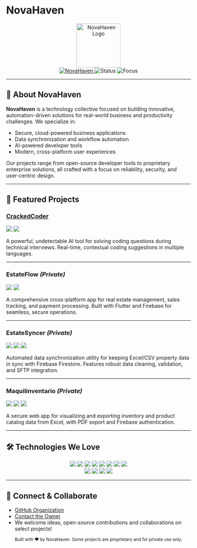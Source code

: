 # NovaHaven

<div align="center">
  <img src="https://avatars.githubusercontent.com/u/198555226?s=200&v=4" alt="NovaHaven Logo" width="120"/>
  <br/>
  <a href="https://github.com/Nova-Haven/">
    <img src="https://img.shields.io/badge/Organization-NovaHaven-blueviolet?style=flat-square" alt="NovaHaven"/>
  </a>
  <img src="https://img.shields.io/badge/Status-Active-brightgreen?style=flat-square" alt="Status"/>
  <img src="https://img.shields.io/badge/Focus-Innovation%20%26%20Automation-orange?style=flat-square" alt="Focus"/>
</div>

---

## 🚀 About NovaHaven

**NovaHaven** is a technology collective focused on building innovative, automation-driven solutions for real-world business and productivity challenges. We specialize in:

- Secure, cloud-powered business applications
- Data synchronization and workflow automation
- AI-powered developer tools
- Modern, cross-platform user experiences

Our projects range from open-source developer tools to proprietary enterprise solutions, all crafted with a focus on reliability, security, and user-centric design.

---

## 🌟 Featured Projects

### [CrackedCoder](https://github.com/Nova-Haven/CrackedCoder)

<img src="https://img.shields.io/badge/AI--Powered-Interview_Assistant-00b4d8?style=flat-square"/> <img src="https://img.shields.io/badge/Public-Open--Source-brightgreen?style=flat-square"/>

A powerful, undetectable AI tool for solving coding questions during technical interviews. Real-time, contextual coding suggestions in multiple languages.

---

### EstateFlow _(Private)_

<img src="https://img.shields.io/badge/Flutter-3.7.2+-0175C2?style=flat-square"/> <img src="https://img.shields.io/badge/Proprietary-Private-red?style=flat-square"/>

A comprehensive cross-platform app for real estate management, sales tracking, and payment processing. Built with Flutter and Firebase for seamless, secure operations.

---

### EstateSyncer _(Private)_

<img src="https://img.shields.io/badge/Python-3.8+-yellow?style=flat-square"/> <img src="https://img.shields.io/badge/Firebase-Admin_SDK-orange?style=flat-square"/> <img src="https://img.shields.io/badge/Proprietary-Private-red?style=flat-square"/>

Automated data synchronization utility for keeping Excel/CSV property data in sync with Firebase Firestore. Features robust data cleaning, validation, and SFTP integration.

---

### Maquilinventario _(Private)_

<img src="https://img.shields.io/badge/Vite-Powered-646cff?style=flat-square"/> <img src="https://img.shields.io/badge/Firebase-Hosting-orange?style=flat-square"/> <img src="https://img.shields.io/badge/Proprietary-Private-red?style=flat-square"/>

A secure web app for visualizing and exporting inventory and product catalog data from Excel, with PDF export and Firebase authentication.

---

## 🛠️ Technologies We Love

<div align="center">
  <img src="https://img.shields.io/badge/Flutter-3.7.2+-0175C2?style=flat-square"/>
  <img src="https://img.shields.io/badge/Dart-3.0.0+-0175C2?style=flat-square"/>
  <img src="https://img.shields.io/badge/React-18.x-61DAFB?style=flat-square"/>
  <img src="https://img.shields.io/badge/Electron-27.x-47848F?style=flat-square"/>
  <img src="https://img.shields.io/badge/Vite-Frontend_Build_Tool-646cff?style=flat-square"/>
  <img src="https://img.shields.io/badge/Node.js-20.x-339933?style=flat-square"/>
  <img src="https://img.shields.io/badge/Python-3.8+-yellow?style=flat-square"/>
  <img src="https://img.shields.io/badge/Firebase-Cloud-orange?style=flat-square"/>
</div>

<div align="center">
  <img src="https://img.shields.io/badge/AI_Provider-OpenAI-blue?style=flat-square"/>
  <img src="https://img.shields.io/badge/AI_Provider-Gemini-ffce00?style=flat-square"/>
  <img src="https://img.shields.io/badge/AI_Provider-Ollama-222222?style=flat-square&logoColor=white"/>
  <img src="https://img.shields.io/badge/AI_Provider-Other_Models-lightgrey?style=flat-square"/>
</div>

---

## 🤝 Connect & Collaborate

- [GitHub Organization](https://github.com/Nova-Haven/)
- [Contact the Owner](mailto:98_cubists.mite@icloud.com)
- We welcome ideas, open-source contributions and collaborations on select projects!

<div align="center">
  <sub>Built with ❤️ by NovaHaven. Some projects are proprietary and for private use only.</sub>
</div>
